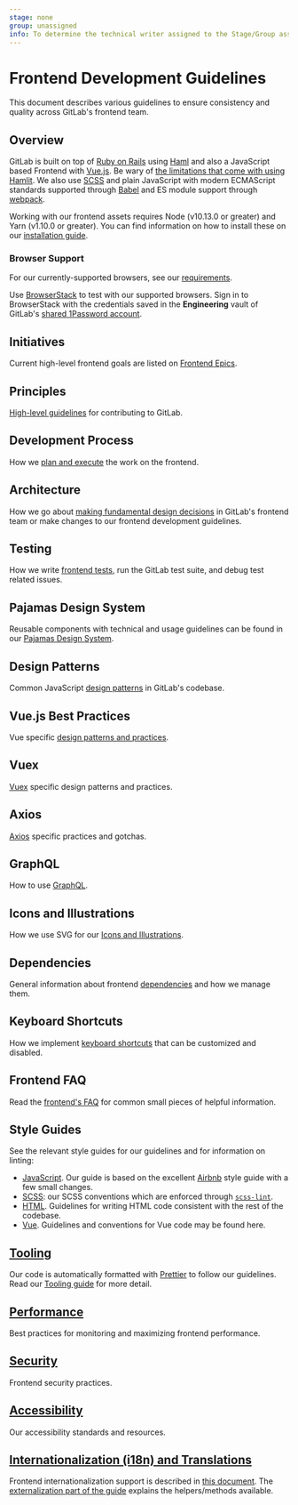 ```yaml
---
stage: none
group: unassigned
info: To determine the technical writer assigned to the Stage/Group associated with this page, see https://about.gitlab.com/handbook/engineering/ux/technical-writing/#designated-technical-writers
---
```


# Frontend Development Guidelines

This document describes various guidelines to ensure consistency and quality
across GitLab's frontend team.

## Overview

GitLab is built on top of [Ruby on Rails](https://rubyonrails.org) using [Haml](https://haml.info/) and also a JavaScript based Frontend with [Vue.js](https://vuejs.org).
Be wary of [the limitations that come with using Hamlit](https://github.com/k0kubun/hamlit/blob/master/REFERENCE.md#limitations). We also use [SCSS](https://sass-lang.com) and plain JavaScript with
modern ECMAScript standards supported through [Babel](https://babeljs.io/) and ES module support through [webpack](https://webpack.js.org/).

Working with our frontend assets requires Node (v10.13.0 or greater) and Yarn
(v1.10.0 or greater). You can find information on how to install these on our
[installation guide](../../install/installation.md#4-node).

### Browser Support

For our currently-supported browsers, see our [requirements](../../install/requirements.md#supported-web-browsers).

Use [BrowserStack](https://www.browserstack.com/) to test with our supported browsers.
Sign in to BrowserStack with the credentials saved in the **Engineering** vault of GitLab's
[shared 1Password account](https://about.gitlab.com/handbook/security/#1password-guide).

## Initiatives

Current high-level frontend goals are listed on [Frontend Epics](https://gitlab.com/groups/gitlab-org/-/epics?label_name%5B%5D=frontend).

## Principles

[High-level guidelines](principles.md) for contributing to GitLab.

## Development Process

How we [plan and execute](development_process.md) the work on the frontend.

## Architecture

How we go about [making fundamental design decisions](architecture.md) in GitLab's frontend team
or make changes to our frontend development guidelines.

## Testing

How we write [frontend tests](../testing_guide/frontend_testing.md), run the GitLab test suite, and debug test related
issues.

## Pajamas Design System

Reusable components with technical and usage guidelines can be found in our
[Pajamas Design System](https://design.gitlab.com/).

## Design Patterns

Common JavaScript [design patterns](design_patterns.md) in GitLab's codebase.

## Vue.js Best Practices

Vue specific [design patterns and practices](vue.md).

## Vuex

[Vuex](vuex.md) specific design patterns and practices.

## Axios

[Axios](axios.md) specific practices and gotchas.

## GraphQL

How to use [GraphQL](graphql.md).

## Icons and Illustrations

How we use SVG for our [Icons and Illustrations](icons.md).

## Dependencies

General information about frontend [dependencies](dependencies.md) and how we manage them.

## Keyboard Shortcuts

How we implement [keyboard shortcuts](keyboard_shortcuts.md) that can be customized and disabled.

## Frontend FAQ

Read the [frontend's FAQ](frontend_faq.md) for common small pieces of helpful information.

## Style Guides

See the relevant style guides for our guidelines and for information on linting:

- [JavaScript](style/javascript.md). Our guide is based on
the excellent [Airbnb](https://github.com/airbnb/javascript) style guide with a few small
changes.
- [SCSS](style/scss.md): our SCSS conventions which are enforced through [`scss-lint`](https://github.com/sds/scss-lint).
- [HTML](style/html.md). Guidelines for writing HTML code consistent with the rest of the codebase.
- [Vue](style/vue.md). Guidelines and conventions for Vue code may be found here.

## [Tooling](tooling.md)

Our code is automatically formatted with [Prettier](https://prettier.io) to follow our guidelines. Read our [Tooling guide](tooling.md) for more detail.

## [Performance](performance.md)

Best practices for monitoring and maximizing frontend performance.

## [Security](security.md)

Frontend security practices.

## [Accessibility](accessibility.md)

Our accessibility standards and resources.

## [Internationalization (i18n) and Translations](../i18n/externalization.md)

Frontend internationalization support is described in [this document](../i18n/).
The [externalization part of the guide](../i18n/externalization.md) explains the helpers/methods available.
